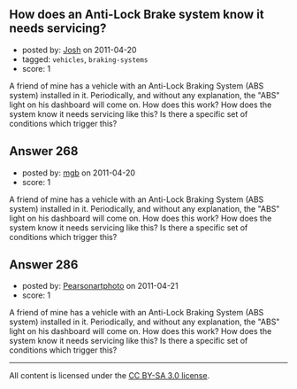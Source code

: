 ## How does an Anti-Lock Brake system know it needs servicing?

- posted by: [Josh](https://stackexchange.com/users/-1/20-josh) on 2011-04-20
- tagged: `vehicles`, `braking-systems`
- score: 1

A friend of mine has a vehicle with an Anti-Lock Braking System (ABS system) installed in it. Periodically, and without any explanation, the "ABS" light on his dashboard will come on. How does this work? How does the system know it needs servicing like this? Is there a specific set of conditions which trigger this?


## Answer 268

- posted by: [mgb](https://stackexchange.com/users/-1/15-mgb) on 2011-04-20
- score: 1

A friend of mine has a vehicle with an Anti-Lock Braking System (ABS system) installed in it. Periodically, and without any explanation, the "ABS" light on his dashboard will come on. How does this work? How does the system know it needs servicing like this? Is there a specific set of conditions which trigger this?


## Answer 286

- posted by: [Pearsonartphoto](https://stackexchange.com/users/-1/67-pearsonartphoto) on 2011-04-21
- score: 1

A friend of mine has a vehicle with an Anti-Lock Braking System (ABS system) installed in it. Periodically, and without any explanation, the "ABS" light on his dashboard will come on. How does this work? How does the system know it needs servicing like this? Is there a specific set of conditions which trigger this?



---

All content is licensed under the [CC BY-SA 3.0 license](https://creativecommons.org/licenses/by-sa/3.0/).
